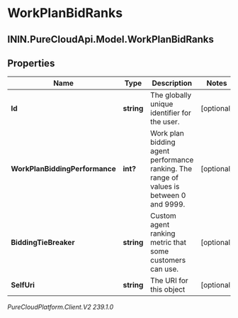 # WorkPlanBidRanks

## ININ.PureCloudApi.Model.WorkPlanBidRanks

## Properties

|Name | Type | Description | Notes|
|------------ | ------------- | ------------- | -------------|
| **Id** | **string** | The globally unique identifier for the user. | [optional] |
| **WorkPlanBiddingPerformance** | **int?** | Work plan bidding agent performance ranking. The range of values is between 0 and 9999. | [optional] |
| **BiddingTieBreaker** | **string** | Custom agent ranking metric that some customers can use. | [optional] |
| **SelfUri** | **string** | The URI for this object | [optional] |



_PureCloudPlatform.Client.V2 239.1.0_
